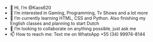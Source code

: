 - 👋 Hi, I’m @Kaos620
- 👀 I’m interested in Gaming, Programming, Tv Shows and a lot more
- 🌱 I’m currently learning HTML, CSS and Python. Also finishing my English classes and planning to start Dutch
- 💞️ I’m looking to collaborate on anything possible, just ask me
- 📫 How to reach me: Text me on WhatsApp +55 (34) 99974-8144

<!---
Kaos620/Kaos620 is a ✨ special ✨ repository because its `README.md` (this file) appears on your GitHub profile.
You can click the Preview link to take a look at your changes.
--->
